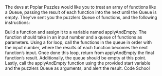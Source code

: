 The devs at Poplar Puzzles would like you to treat an array of functions like a Queue, passing the result of each function into the next until the Queue is empty. They’ve sent you the puzzlers Queue of functions, and the following instructions:

Build a function and assign it to a variable named applyAndEmpty.
The function should take in an input number and a queue of functions as parameters.
Using a for loop, call the functions in the queue in order with the input number, where the results of each function becomes the next function’s input.
Once done this loop, return from applyAndEmpty the final function’s result. Additionally, the queue should be empty at this point.
Lastly, call the applyAndEmpty function using the provided start variable and the puzzlers Queue as arguments, and alert the result.
Code School
